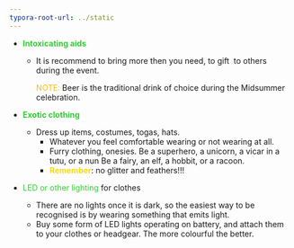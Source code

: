 ```yaml
---
typora-root-url: ../static
---
```


- <span style="color:limegreen;">**Intoxicating aids**</span>

  - It is recommend to bring more then you need, to gift  to others during the event.

    <span style="color:#fdb913;">NOTE:</span> Beer is the traditional drink of choice during the Midsummer celebration.



- <span style="color:limegreen;">**Exotic clothing**</span>
  - Dress up items, costumes, togas, hats.
    - Whatever you feel comfortable wearing or not wearing at all.
    - Furry clothing, onesies. Be a superhero, a unicorn, a vicar in a tutu, or a nun Be a fairy, an elf, a hobbit, or a racoon.
    - <span style="color:#fbd913;">**Remember**</span>: no glitter and feathers!!!
- <span style="color:limegreen;">LED or other lighting</span> for clothes
  - There are no lights once it is dark, so the easiest way to be recognised is by wearing something that emits light.
  - Buy some form of LED lights operating on battery, and attach them to your clothes or headgear.  The more colourful the better.

